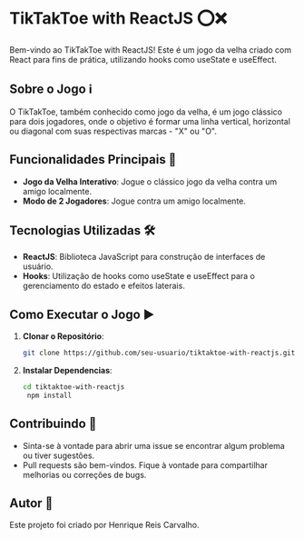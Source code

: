 # TikTakToe with ReactJS ⭕❌

Bem-vindo ao TikTakToe with ReactJS! Este é um jogo da velha criado com React para fins de prática, utilizando hooks como useState e useEffect.

## Sobre o Jogo ℹ️

O TikTakToe, também conhecido como jogo da velha, é um jogo clássico para dois jogadores, onde o objetivo é formar uma linha vertical, horizontal ou diagonal com suas respectivas marcas - "X" ou "O".

## Funcionalidades Principais 🚀

- **Jogo da Velha Interativo**: Jogue o clássico jogo da velha contra um amigo localmente.
- **Modo de 2 Jogadores**: Jogue contra um amigo localmente.

## Tecnologias Utilizadas 🛠️

- **ReactJS**: Biblioteca JavaScript para construção de interfaces de usuário.
- **Hooks**: Utilização de hooks como useState e useEffect para o gerenciamento do estado e efeitos laterais.

## Como Executar o Jogo ▶️

1. **Clonar o Repositório**:
   ```bash
   git clone https://github.com/seu-usuario/tiktaktoe-with-reactjs.git

1. **Instalar Dependencias**:
   ```bash
   cd tiktaktoe-with-reactjs
    npm install

## Contribuindo 🤝

- Sinta-se à vontade para abrir uma issue se encontrar algum problema ou tiver sugestões.
- Pull requests são bem-vindos. Fique à vontade para compartilhar melhorias ou correções de bugs.

## Autor 📝

Este projeto foi criado por Henrique Reis Carvalho.
